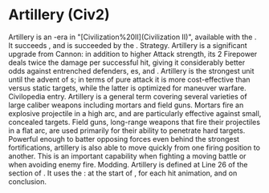 # Artillery (Civ2)

Artillery is an -era in "[Civilization%20II](Civilization II)", available with the . It succeeds , and is succeeded by the .
Strategy.
Artillery is a significant upgrade from Cannon: in addition to higher Attack strength, its 2 Firepower deals twice the damage per successful hit, giving it considerably better odds against entrenched defenders, es, and . Artillery is the strongest unit until the advent of s; in terms of pure attack it is more cost-effective than versus static targets, while the latter is optimized for maneuver warfare.
Civilopedia entry.
Artillery is a general term covering several varieties of large caliber weapons including mortars and field guns. Mortars fire an explosive projectile in a high arc, and are particularly effective against small, concealed targets. Field guns, long-range weapons that fire their projectiles in a flat arc, are used primarily for their ability to penetrate hard targets. Powerful enough to batter opposing forces even behind the strongest fortifications, artillery is also able to move quickly from one firing position to another. This is an important capability when fighting a moving battle or when avoiding enemy fire.
Modding.
Artillery is defined at Line 26 of the section of . It uses the : at the start of , for each hit animation, and on conclusion.